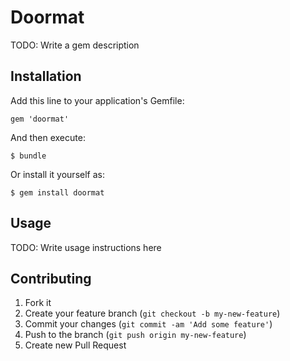 # Doormat

TODO: Write a gem description

## Installation

Add this line to your application's Gemfile:

    gem 'doormat'

And then execute:

    $ bundle

Or install it yourself as:

    $ gem install doormat

## Usage

TODO: Write usage instructions here

## Contributing

1. Fork it
2. Create your feature branch (`git checkout -b my-new-feature`)
3. Commit your changes (`git commit -am 'Add some feature'`)
4. Push to the branch (`git push origin my-new-feature`)
5. Create new Pull Request
